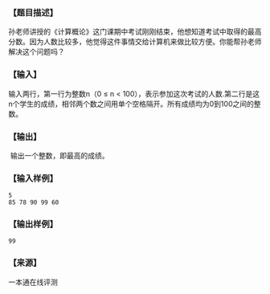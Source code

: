 ### 【题目描述】

孙老师讲授的《计算概论》这门课期中考试刚刚结束，他想知道考试中取得的最高分数。因为人数比较多，他觉得这件事情交给计算机来做比较方便。你能帮孙老师解决这个问题吗？

### 【输入】

输入两行，第一行为整数n（0 ≤ n < 100），表示参加这次考试的人数.第二行是这n个学生的成绩，相邻两个数之间用单个空格隔开。所有成绩均为0到100之间的整数。

### 【输出】

 输出一个整数，即最高的成绩。

### 【输入样例】

```
5
85 78 90 99 60
```

### 【输出样例】

```
99
```


### 【来源】

 一本通在线评测 
